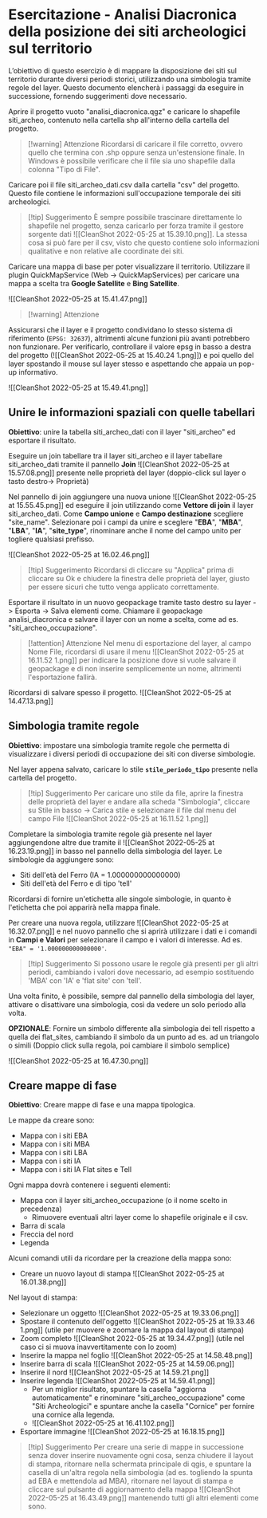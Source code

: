 # Esercitazione - Analisi Diacronica della posizione dei siti archeologici sul territorio

L’obiettivo di questo esercizio è di mappare la disposizione dei siti sul territorio durante diversi periodi storici, utilizzando una simbologia tramite regole del layer. Questo documento elencherà i passaggi da eseguire in successione, fornendo suggerimenti dove necessario.

Aprire il progetto vuoto "analisi_diacronica.qgz" e caricare lo shapefile siti_archeo, contenuto nella cartella shp all'interno della cartella del progetto.

> [!warning] Attenzione
> Ricordarsi di caricare il file corretto, ovvero quello che termina con .shp oppure senza un'estensione finale. In Windows è possibile verificare che il file sia uno shapefile dalla colonna "Tipo di File".

Caricare poi il file siti_archeo_dati.csv dalla cartella "csv" del progetto. Questo file contiene le informazioni sull'occupazione temporale dei siti archeologici.

> [!tip] Suggerimento
> È sempre possibile trascinare direttamente lo shapefile nel progetto, senza caricarlo per forza tramite il gestore sorgente dati ![[CleanShot 2022-05-25 at 15.39.10.png]]. La stessa cosa si può fare per il csv, visto che questo contiene solo informazioni qualitative e non relative alle coordinate dei siti.


Caricare una mappa di base per poter visualizzare il territorio. Utilizzare il plugin QuickMapService (Web -> QuickMapServices) per caricare una mappa a scelta tra **Google Satellite** e **Bing Satellite**.

![[CleanShot 2022-05-25 at 15.41.47.png]]

> [!warning] Attenzione
> 
Assicurarsi che il layer e il progetto condividano lo stesso sistema di riferimento (```EPSG: 32637```), altrimenti alcune funzioni più avanti potrebbero non funzionare. Per verificarlo, controllare il valore epsg in basso a destra del progetto (![[CleanShot 2022-05-25 at 15.40.24 1.png]]) e poi quello del layer spostando il mouse sul layer stesso e aspettando che appaia un pop-up informativo.

![[CleanShot 2022-05-25 at 15.49.41.png]]


## Unire le informazioni spaziali con quelle tabellari

**Obiettivo**: unire la tabella siti_archeo_dati con il layer "siti_archeo" ed esportare il risultato.

Eseguire un join tabellare tra il layer siti_archeo e il layer tabellare siti_archeo_dati tramite il pannello **Join**  ![[CleanShot 2022-05-25 at 15.57.08.png]] presente nelle proprietà del layer (doppio-click sul layer o tasto destro-> Proprietà)

Nel pannello di join aggiungere una nuova unione ![[CleanShot 2022-05-25 at 15.55.45.png]] ed eseguire il join utilizzando come **Vettore di join** il layer siti_archeo_dati. Come **Campo unione** e **Campo destinazione** scegliere "site_name".
Selezionare poi i campi da unire e sceglere "**EBA**", "**MBA**", "**LBA**", "**IA**", "**site_type**", rinominare anche il nome del campo unito per togliere qualsiasi prefisso.

![[CleanShot 2022-05-25 at 16.02.46.png]]

> [!tip] Suggerimento
>  Ricordarsi di cliccare su "Applica" prima di cliccare su Ok e chiudere la finestra delle proprietà del layer, giusto per essere sicuri che tutto venga applicato correttamente.

Esportare il risultato in un nuovo geopackage tramite tasto destro su layer -> Esporta -> Salva elementi come. Chiamare il geopackage analisi_diacronica e salvare il layer con un nome a scelta, come ad es. "siti_archeo_occupazione".

> [!attention] Attenzione
> Nel menu di esportazione del layer, al campo Nome File, ricordarsi di usare il menu ![[CleanShot 2022-05-25 at 16.11.52 1.png]] per indicare la posizione dove si vuole salvare il geopackage e di non inserire semplicemente un nome, altrimenti l'esportazione fallirà.

Ricordarsi di salvare spesso il progetto. ![[CleanShot 2022-05-25 at 14.47.13.png]]

## Simbologia tramite regole

**Obiettivo**: impostare una simbologia tramite regole che permetta di visualizzare i diversi periodi di occupazione dei siti con diverse simbologie.

Nel layer appena salvato, caricare lo stile **```stile_periodo_tipo```** presente nella cartella del progetto.

> [!tip] Suggerimento
>  Per caricare uno stile da file, aprire la finestra delle proprietà del layer e andare alla scheda "Simbologia", cliccare su Stile in basso -> Carica stile e selezionare il file dal menu del campo File ![[CleanShot 2022-05-25 at 16.11.52 1.png]]

Completare la simbologia tramite regole già presente nel layer aggiungendone altre due tramite il ![[CleanShot 2022-05-25 at 16.23.19.png]] in basso nel pannello della simbologia del layer.
Le simbologie da aggiungere sono:
- Siti dell'età del Ferro (IA = 1.000000000000000)
- Siti dell'età del Ferro e di tipo 'tell'

Ricordarsi di fornire un'etichetta alle singole simbologie, in quanto è l'etichetta che poi apparirà nella mappa finale.

Per creare una nuova regola, utilizzare ![[CleanShot 2022-05-25 at 16.32.07.png]] e nel nuovo pannello che si aprirà utilizzare i dati e i comandi in **Campi e Valori** per selezionare il campo e i valori di interesse.
Ad es. ``` "EBA" = '1.000000000000000'```. 

> [!tip] Suggerimento
>  Si possono usare le regole già presenti per gli altri periodi, cambiando i valori dove necessario, ad esempio sostituendo 'MBA' con 'IA' e 'flat site' con 'tell'.

Una volta finito, è possibile, sempre dal pannello della simbologia del layer, attivare o disattivare una simbologia, così da vedere un solo periodo alla volta.

**OPZIONALE**: Fornire un simbolo differente alla simbologia dei tell rispetto a quella dei flat_sites, cambiando il simbolo da un punto ad es. ad un triangolo o simili (Doppio click sulla regola, poi cambiare il simbolo semplice)

![[CleanShot 2022-05-25 at 16.47.30.png]]

## Creare mappe di fase

**Obiettivo**: Creare mappe di fase e una mappa tipologica.

Le mappe da creare sono:
- Mappa con i siti EBA
- Mappa con i siti MBA
- Mappa con i siti LBA
- Mappa con i siti IA
- Mappa con i siti IA Flat sites e Tell

Ogni mappa dovrà contenere i seguenti elementi:
- Mappa con il layer siti_archeo_occupazione (o il nome scelto in precedenza)
	- Rimuovere eventuali altri layer come lo shapefile originale e il csv.
- Barra di scala
- Freccia del nord
- Legenda

Alcuni comandi utili da ricordare per la creazione della mappa sono:
- Creare un nuovo layout di stampa  ![[CleanShot 2022-05-25 at 16.01.38.png]]

Nel layout di stampa:
- Selezionare un oggetto ![[CleanShot 2022-05-25 at 19.33.06.png]]
- Spostare il contenuto dell'oggetto ![[CleanShot 2022-05-25 at 19.33.46 1.png]] (utile per muovere e zoomare la mappa dal layout di stampa)
- Zoom completo ![[CleanShot 2022-05-25 at 19.34.47.png]] (utile nel caso ci si muova inavvertitamente con lo zoom)
- Inserire la mappa nel foglio  ![[CleanShot 2022-05-25 at 14.58.48.png]]
- Inserire barra di scala  ![[CleanShot 2022-05-25 at 14.59.06.png]]
- Inserire il nord  ![[CleanShot 2022-05-25 at 14.59.21.png]]
- Inserire legenda  ![[CleanShot 2022-05-25 at 14.59.41.png]]
	- Per un miglior risultato, spuntare la casella "aggiorna automaticamente" e rinominare "siti_archeo_occupazione" come "Siti Archeologici" e spuntare anche la casella "Cornice" per fornire una cornice alla legenda.
	- ![[CleanShot 2022-05-25 at 16.41.102.png]]
-  Esportare immagine  ![[CleanShot 2022-05-25 at 16.18.15.png]]

> [!tip] Suggerimento
>  Per creare una serie di mappe in successione senza dover inserire nuovamente ogni cosa, senza chiudere il layout di stampa, ritornare nella schermata principale di qgis, e spuntare la casella di un'altra regola nella simbologia (ad es. togliendo la spunta ad EBA e mettendola ad MBA), ritornare nel layout di stampa e cliccare sul pulsante di aggiornamento della mappa ![[CleanShot 2022-05-25 at 16.43.49.png]] mantenendo tutti gli altri elementi come sono.

